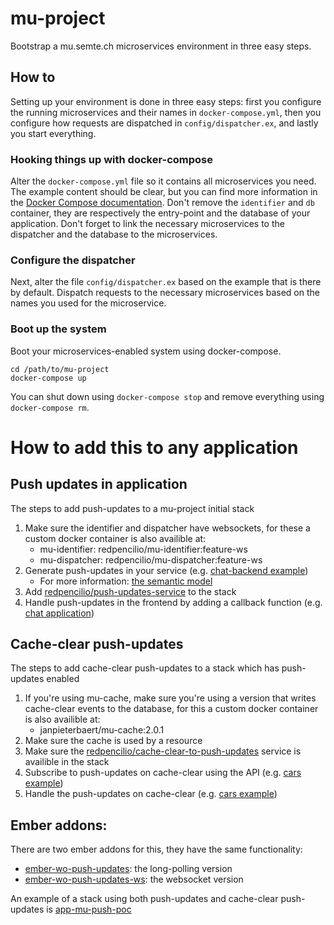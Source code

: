 # mu-project

Bootstrap a mu.semte.ch microservices environment in three easy steps.

## How to

Setting up your environment is done in three easy steps:  first you configure the running microservices and their names in `docker-compose.yml`, then you configure how requests are dispatched in `config/dispatcher.ex`, and lastly you start everything.

### Hooking things up with docker-compose

Alter the `docker-compose.yml` file so it contains all microservices you need.  The example content should be clear, but you can find more information in the [Docker Compose documentation](https://docs.docker.com/compose/).  Don't remove the `identifier` and `db` container, they are respectively the entry-point and the database of your application.  Don't forget to link the necessary microservices to the dispatcher and the database to the microservices.

### Configure the dispatcher

Next, alter the file `config/dispatcher.ex` based on the example that is there by default.  Dispatch requests to the necessary microservices based on the names you used for the microservice.

### Boot up the system

Boot your microservices-enabled system using docker-compose.

    cd /path/to/mu-project
    docker-compose up

You can shut down using `docker-compose stop` and remove everything using `docker-compose rm`.


# How to add this to any application

## Push updates in application

The steps to add push-updates to a mu-project initial stack

1. Make sure the identifier and dispatcher have websockets, for these a custom docker container is also availible at:
    - mu-identifier: redpencilio/mu-identifier:feature-ws
    - mu-dispatcher: redpencilio/mu-dispatcher:feature-ws
2. Generate push-updates in your service (e.g. [chat-backend example](https://github.com/redpencilio/chat-service/blob/master/app.js#L54))
    - For more information: [the semantic model](https://github.com/redpencilio/push-updates-service/blob/master/model.md)
3. Add [redpencilio/push-updates-service](https://github.com/redpencilio/push-updates-service) to the stack
4. Handle push-updates in the frontend by adding a callback function (e.g. [chat application](https://github.com/redpencilio/frontend-mu-push-poc-chat/blob/master/app/controllers/index.js#L16))


## Cache-clear push-updates

The steps to add cache-clear push-updates to a stack which has push-updates enabled

1. If you're using mu-cache, make sure you're using a version that writes cache-clear events to the database, for this a custom docker container is also availible at:
    - janpieterbaert/mu-cache:2.0.1
2. Make sure the cache is used by a resource
3. Make sure the [redpencilio/cache-clear-to-push-updates](https://github.com/redpencilio/cache-clear-to-push-update-service) service is availible in the stack
4. Subscribe to push-updates on cache-clear using the API (e.g. [cars example](https://github.com/redpencilio/frontend-mu-push-poc-cars/blob/master/app/controllers/index.js#L28))
5. Handle the push-updates on cache-clear (e.g. [cars example](https://github.com/redpencilio/frontend-mu-push-poc-cars/blob/master/app/controllers/index.js#L11))


## Ember addons:
There are two ember addons for this, they have the same functionality:
- [ember-wo-push-updates](https://github.com/redpencilio/ember-wo-push-updates): the long-polling version
- [ember-wo-push-updates-ws](https://github.com/redpencilio/ember-wo-push-updates-ws): the websocket version


An example of a stack using both push-updates and cache-clear push-updates is [app-mu-push-poc](https://github.com/redpencilio/app-mu-push-poc)
